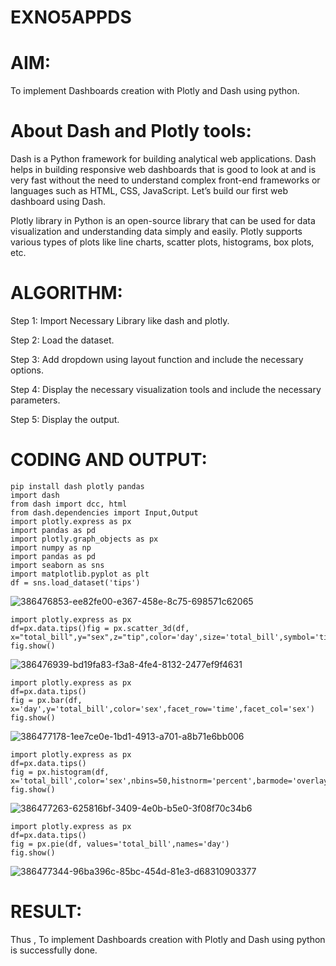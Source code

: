 # EXNO5APPDS

# AIM:

To implement Dashboards creation with Plotly and Dash using python.
      

# About Dash and Plotly tools:

Dash is a Python framework for building analytical web applications. Dash helps in building responsive web dashboards that is good to look at and is very fast without the need to understand complex front-end frameworks or languages such as HTML, CSS, JavaScript. Let’s build our first web dashboard using Dash.

Plotly library in Python is an open-source library that can be used for data visualization and understanding data simply and easily. Plotly supports various types of plots like line charts, scatter plots, histograms, box plots, etc.


# ALGORITHM:

Step 1: Import Necessary Library like dash and plotly.

Step 2: Load the dataset.

Step 3: Add dropdown using layout function and include the necessary options.

Step 4: Display the necessary visualization tools and include the necessary parameters.

Step 5: Display the output.


# CODING AND OUTPUT:
```
pip install dash plotly pandas
import dash
from dash import dcc, html
from dash.dependencies import Input,Output
import plotly.express as px
import pandas as pd
import plotly.graph_objects as px
import numpy as np
import pandas as pd
import seaborn as sns
import matplotlib.pyplot as plt
df = sns.load_dataset('tips')
```
![386476853-ee82fe00-e367-458e-8c75-698571c62065](https://github.com/user-attachments/assets/eba9dced-eae2-44e8-8b6e-5e1107b97e0d)

```
import plotly.express as px
df=px.data.tips()fig = px.scatter_3d(df, x="total_bill",y="sex",z="tip",color='day',size='total_bill',symbol='time')
fig.show()
```
![386476939-bd19fa83-f3a8-4fe4-8132-2477ef9f4631](https://github.com/user-attachments/assets/0b222259-c761-4bc0-9edd-512f17d9649c)


```
import plotly.express as px
df=px.data.tips()
fig = px.bar(df, x='day',y='total_bill',color='sex',facet_row='time',facet_col='sex')
fig.show()
```
![386477178-1ee7ce0e-1bd1-4913-a701-a8b71e6bb006](https://github.com/user-attachments/assets/d864a261-0e89-4dcb-9d2b-7ef7f5c37d03)

```
import plotly.express as px
df=px.data.tips()
fig = px.histogram(df, x='total_bill',color='sex',nbins=50,histnorm='percent',barmode='overlay')
fig.show()
```
![386477263-625816bf-3409-4e0b-b5e0-3f08f70c34b6](https://github.com/user-attachments/assets/4cd7d00a-a814-4ef4-a189-6ee2bf019fcb)

```
import plotly.express as px
df=px.data.tips()
fig = px.pie(df, values='total_bill',names='day')
fig.show()

```
![386477344-96ba396c-85bc-454d-81e3-d68310903377](https://github.com/user-attachments/assets/e3fe0d7c-6c3b-4bd1-b7c0-9ff49890b200)


# RESULT:
Thus , To implement Dashboards creation with Plotly and Dash using python is successfully done.
